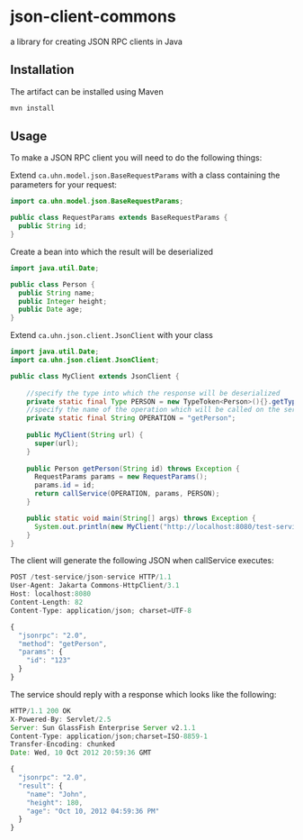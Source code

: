 # json-client-commons

a library for creating JSON RPC clients in Java

## Installation

The artifact can be installed using Maven
```bash
mvn install
```

## Usage

To make a JSON RPC client you will need to do the following things:

Extend `ca.uhn.model.json.BaseRequestParams` with a class containing the parameters for your request:
```java
import ca.uhn.model.json.BaseRequestParams;

public class RequestParams extends BaseRequestParams {
  public String id;  
}
```
Create a bean into which the result will be deserialized
```java
import java.util.Date;

public class Person {  
  public String name;
  public Integer height;
  public Date age;
}
```

Extend `ca.uhn.json.client.JsonClient` with your class

```java
import java.util.Date;
import ca.uhn.json.client.JsonClient;

public class MyClient extends JsonClient {
    
    //specify the type into which the response will be deserialized
    private static final Type PERSON = new TypeToken<Person>(){}.getType();
    //specify the name of the operation which will be called on the service
    private static final String OPERATION = "getPerson";
    
    public MyClient(String url) {
      super(url);
    }
    
    public Person getPerson(String id) throws Exception {
      RequestParams params = new RequestParams();
      params.id = id;      
      return callService(OPERATION, params, PERSON);
    }

    public static void main(String[] args) throws Exception {
  	  System.out.println(new MyClient("http://localhost:8080/test-service/json-service").getPerson("123"));
	}
}
```
The client will generate the following JSON when callService executes:
```javascript
POST /test-service/json-service HTTP/1.1
User-Agent: Jakarta Commons-HttpClient/3.1
Host: localhost:8080
Content-Length: 82
Content-Type: application/json; charset=UTF-8

{
  "jsonrpc": "2.0",
  "method": "getPerson",
  "params": {
    "id": "123"
  }
}
```
The service should reply with a response which looks like the following:
```javascript
HTTP/1.1 200 OK
X-Powered-By: Servlet/2.5
Server: Sun GlassFish Enterprise Server v2.1.1
Content-Type: application/json;charset=ISO-8859-1
Transfer-Encoding: chunked
Date: Wed, 10 Oct 2012 20:59:36 GMT

{
  "jsonrpc": "2.0",
  "result": {
    "name": "John",
    "height": 180,
    "age": "Oct 10, 2012 04:59:36 PM"
  }
}
```